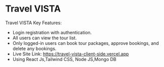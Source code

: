 # Travel VISTA 

Travel VISTA Key Features:
* Login registration with authentication.
* All users can view the tour list.
* Only logged-in users can book tour packages, approve bookings, and delete any bookings.
* Live Site Link: https://travel-vista-client-side.vercel.app
* Using React Js,Tailwind CSS, Node JS,Mongo DB